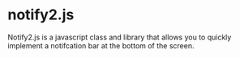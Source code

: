 # notify2.js
Notify2.js is a javascript class and library that allows you to quickly implement a notifcation bar at the bottom of the screen.
